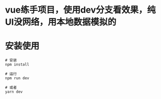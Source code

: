 # vue练手项目，使用dev分支看效果，纯UI没网络，用本地数据模拟的

# 安装使用
```
# 安装
npm install 

# 运行
npm run dev

# 或者
yarn dev
```
